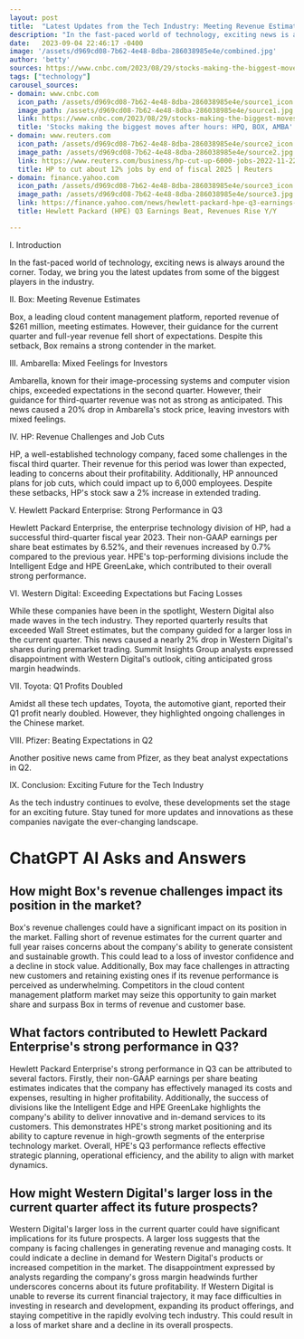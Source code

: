 ```yaml
---
layout: post
title:  "Latest Updates from the Tech Industry: Meeting Revenue Estimates, Mixed Feelings for Investors, and Strong Performances"
description: "In the fast-paced world of technology, exciting news is always around the corner. Today, we bring you the latest updates from some of the biggest players in the industry."
date:   2023-09-04 22:46:17 -0400
image: '/assets/d969cd08-7b62-4e48-8dba-286038985e4e/combined.jpg'
author: 'betty'
sources: https://www.cnbc.com/2023/08/29/stocks-making-the-biggest-moves-after-hours-hpq-box-amba.html https://finance.yahoo.com/news/western-digital-forecasts-larger-quarterly-162959976.html https://finance.yahoo.com/quote/AMBA230901C00055000?p=AMBA230901C00055000 https://www.reuters.com/business/hp-cut-up-6000-jobs-2022-11-22/ https://finance.yahoo.com/news/hewlett-packard-hpe-q3-earnings-160100613.html https://pvh.com/news/press-releases/PVH-Corp-Presents-the-PVH-Plan-Its-MultiYear-Strategic-Plan-to-Drive-Brand-Digital-and-DTCLed-Growth
tags: ["technology"]
carousel_sources:
- domain: www.cnbc.com
  icon_path: /assets/d969cd08-7b62-4e48-8dba-286038985e4e/source1_icon.jpg
  image_path: /assets/d969cd08-7b62-4e48-8dba-286038985e4e/source1.jpg
  link: https://www.cnbc.com/2023/08/29/stocks-making-the-biggest-moves-after-hours-hpq-box-amba.html
  title: 'Stocks making the biggest moves after hours: HPQ, BOX, AMBA'
- domain: www.reuters.com
  icon_path: /assets/d969cd08-7b62-4e48-8dba-286038985e4e/source2_icon.jpg
  image_path: /assets/d969cd08-7b62-4e48-8dba-286038985e4e/source2.jpg
  link: https://www.reuters.com/business/hp-cut-up-6000-jobs-2022-11-22/
  title: HP to cut about 12% jobs by end of fiscal 2025 | Reuters
- domain: finance.yahoo.com
  icon_path: /assets/d969cd08-7b62-4e48-8dba-286038985e4e/source3_icon.jpg
  image_path: /assets/d969cd08-7b62-4e48-8dba-286038985e4e/source3.jpg
  link: https://finance.yahoo.com/news/hewlett-packard-hpe-q3-earnings-160100613.html
  title: Hewlett Packard (HPE) Q3 Earnings Beat, Revenues Rise Y/Y

---
```


I. Introduction

In the fast-paced world of technology, exciting news is always around the corner. Today, we bring you the latest updates from some of the biggest players in the industry.

II. Box: Meeting Revenue Estimates

Box, a leading cloud content management platform, reported revenue of $261 million, meeting estimates. However, their guidance for the current quarter and full-year revenue fell short of expectations. Despite this setback, Box remains a strong contender in the market.

III. Ambarella: Mixed Feelings for Investors

Ambarella, known for their image-processing systems and computer vision chips, exceeded expectations in the second quarter. However, their guidance for third-quarter revenue was not as strong as anticipated. This news caused a 20% drop in Ambarella's stock price, leaving investors with mixed feelings.

IV. HP: Revenue Challenges and Job Cuts

HP, a well-established technology company, faced some challenges in the fiscal third quarter. Their revenue for this period was lower than expected, leading to concerns about their profitability. Additionally, HP announced plans for job cuts, which could impact up to 6,000 employees. Despite these setbacks, HP's stock saw a 2% increase in extended trading.

V. Hewlett Packard Enterprise: Strong Performance in Q3

Hewlett Packard Enterprise, the enterprise technology division of HP, had a successful third-quarter fiscal year 2023. Their non-GAAP earnings per share beat estimates by 6.52%, and their revenues increased by 0.7% compared to the previous year. HPE's top-performing divisions include the Intelligent Edge and HPE GreenLake, which contributed to their overall strong performance.

VI. Western Digital: Exceeding Expectations but Facing Losses

While these companies have been in the spotlight, Western Digital also made waves in the tech industry. They reported quarterly results that exceeded Wall Street estimates, but the company guided for a larger loss in the current quarter. This news caused a nearly 2% drop in Western Digital's shares during premarket trading. Summit Insights Group analysts expressed disappointment with Western Digital's outlook, citing anticipated gross margin headwinds.

VII. Toyota: Q1 Profits Doubled

Amidst all these tech updates, Toyota, the automotive giant, reported their Q1 profit nearly doubled. However, they highlighted ongoing challenges in the Chinese market.

VIII. Pfizer: Beating Expectations in Q2

Another positive news came from Pfizer, as they beat analyst expectations in Q2.

IX. Conclusion: Exciting Future for the Tech Industry

As the tech industry continues to evolve, these developments set the stage for an exciting future. Stay tuned for more updates and innovations as these companies navigate the ever-changing landscape.


# ChatGPT AI Asks and Answers
## How might Box's revenue challenges impact its position in the market?
Box's revenue challenges could have a significant impact on its position in the market. Falling short of revenue estimates for the current quarter and full year raises concerns about the company's ability to generate consistent and sustainable growth. This could lead to a loss of investor confidence and a decline in stock value. Additionally, Box may face challenges in attracting new customers and retaining existing ones if its revenue performance is perceived as underwhelming. Competitors in the cloud content management platform market may seize this opportunity to gain market share and surpass Box in terms of revenue and customer base.

## What factors contributed to Hewlett Packard Enterprise's strong performance in Q3?
Hewlett Packard Enterprise's strong performance in Q3 can be attributed to several factors. Firstly, their non-GAAP earnings per share beating estimates indicates that the company has effectively managed its costs and expenses, resulting in higher profitability. Additionally, the success of divisions like the Intelligent Edge and HPE GreenLake highlights the company's ability to deliver innovative and in-demand services to its customers. This demonstrates HPE's strong market positioning and its ability to capture revenue in high-growth segments of the enterprise technology market. Overall, HPE's Q3 performance reflects effective strategic planning, operational efficiency, and the ability to align with market dynamics.

## How might Western Digital's larger loss in the current quarter affect its future prospects?
Western Digital's larger loss in the current quarter could have significant implications for its future prospects. A larger loss suggests that the company is facing challenges in generating revenue and managing costs. It could indicate a decline in demand for Western Digital's products or increased competition in the market. The disappointment expressed by analysts regarding the company's gross margin headwinds further underscores concerns about its future profitability. If Western Digital is unable to reverse its current financial trajectory, it may face difficulties in investing in research and development, expanding its product offerings, and staying competitive in the rapidly evolving tech industry. This could result in a loss of market share and a decline in its overall prospects.


